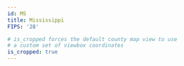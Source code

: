 ```yaml
---
id: MS
title: Mississippi
FIPS: '28'

# is_cropped forces the default county map view to use
# a custom set of viewbox coordinates
is_cropped: true
---
```

